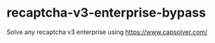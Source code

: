 # recaptcha-v3-enterprise-bypass
Solve any recaptcha v3 enterprise using https://www.capsolver.com/



                                                 